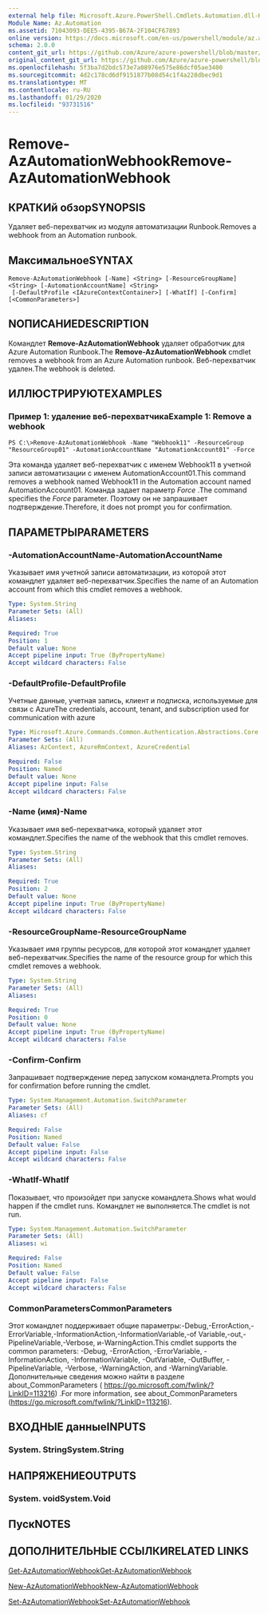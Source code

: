 ```yaml
---
external help file: Microsoft.Azure.PowerShell.Cmdlets.Automation.dll-Help.xml
Module Name: Az.Automation
ms.assetid: 71043093-DEE5-4395-B67A-2F104CF67893
online version: https://docs.microsoft.com/en-us/powershell/module/az.automation/remove-azautomationwebhook
schema: 2.0.0
content_git_url: https://github.com/Azure/azure-powershell/blob/master/src/Automation/Automation/help/Remove-AzAutomationWebhook.md
original_content_git_url: https://github.com/Azure/azure-powershell/blob/master/src/Automation/Automation/help/Remove-AzAutomationWebhook.md
ms.openlocfilehash: 5f3ba7d2bdc573e7a08976e575e86dcf05ae3400
ms.sourcegitcommit: 4d2c178cd6df9151877b08d54c1f4a228dbec9d1
ms.translationtype: MT
ms.contentlocale: ru-RU
ms.lasthandoff: 01/29/2020
ms.locfileid: "93731516"
---
```

# <span data-ttu-id="286b6-101">Remove-AzAutomationWebhook</span><span class="sxs-lookup"><span data-stu-id="286b6-101">Remove-AzAutomationWebhook</span></span>

## <span data-ttu-id="286b6-102">КРАТКИй обзор</span><span class="sxs-lookup"><span data-stu-id="286b6-102">SYNOPSIS</span></span>
<span data-ttu-id="286b6-103">Удаляет веб-перехватчик из модуля автоматизации Runbook.</span><span class="sxs-lookup"><span data-stu-id="286b6-103">Removes a webhook from an Automation runbook.</span></span>

## <span data-ttu-id="286b6-104">Максимальное</span><span class="sxs-lookup"><span data-stu-id="286b6-104">SYNTAX</span></span>

```
Remove-AzAutomationWebhook [-Name] <String> [-ResourceGroupName] <String> [-AutomationAccountName] <String>
 [-DefaultProfile <IAzureContextContainer>] [-WhatIf] [-Confirm] [<CommonParameters>]
```

## <span data-ttu-id="286b6-105">NОПИСАНИЕ</span><span class="sxs-lookup"><span data-stu-id="286b6-105">DESCRIPTION</span></span>
<span data-ttu-id="286b6-106">Командлет **Remove-AzAutomationWebhook** удаляет обработчик для Azure Automation Runbook.</span><span class="sxs-lookup"><span data-stu-id="286b6-106">The **Remove-AzAutomationWebhook** cmdlet removes a webhook from an Azure Automation runbook.</span></span>
<span data-ttu-id="286b6-107">Веб-перехватчик удален.</span><span class="sxs-lookup"><span data-stu-id="286b6-107">The webhook is deleted.</span></span>

## <span data-ttu-id="286b6-108">ИЛЛЮСТРИРУЮТ</span><span class="sxs-lookup"><span data-stu-id="286b6-108">EXAMPLES</span></span>

### <span data-ttu-id="286b6-109">Пример 1: удаление веб-перехватчика</span><span class="sxs-lookup"><span data-stu-id="286b6-109">Example 1: Remove a webhook</span></span>
```
PS C:\>Remove-AzAutomationWebhook -Name "Webhook11" -ResourceGroup "ResourceGroup01" -AutomationAccountName "AutomationAccount01" -Force
```

<span data-ttu-id="286b6-110">Эта команда удаляет веб-перехватчик с именем Webhook11 в учетной записи автоматизации с именем AutomationAccount01.</span><span class="sxs-lookup"><span data-stu-id="286b6-110">This command removes a webhook named Webhook11 in the Automation account named AutomationAccount01.</span></span>
<span data-ttu-id="286b6-111">Команда задает параметр *Force* .</span><span class="sxs-lookup"><span data-stu-id="286b6-111">The command specifies the *Force* parameter.</span></span>
<span data-ttu-id="286b6-112">Поэтому он не запрашивает подтверждение.</span><span class="sxs-lookup"><span data-stu-id="286b6-112">Therefore, it does not prompt you for confirmation.</span></span>

## <span data-ttu-id="286b6-113">ПАРАМЕТРЫ</span><span class="sxs-lookup"><span data-stu-id="286b6-113">PARAMETERS</span></span>

### <span data-ttu-id="286b6-114">-AutomationAccountName</span><span class="sxs-lookup"><span data-stu-id="286b6-114">-AutomationAccountName</span></span>
<span data-ttu-id="286b6-115">Указывает имя учетной записи автоматизации, из которой этот командлет удаляет веб-перехватчик.</span><span class="sxs-lookup"><span data-stu-id="286b6-115">Specifies the name of an Automation account from which this cmdlet removes a webhook.</span></span>

```yaml
Type: System.String
Parameter Sets: (All)
Aliases:

Required: True
Position: 1
Default value: None
Accept pipeline input: True (ByPropertyName)
Accept wildcard characters: False
```

### <span data-ttu-id="286b6-116">-DefaultProfile</span><span class="sxs-lookup"><span data-stu-id="286b6-116">-DefaultProfile</span></span>
<span data-ttu-id="286b6-117">Учетные данные, учетная запись, клиент и подписка, используемые для связи с Azure</span><span class="sxs-lookup"><span data-stu-id="286b6-117">The credentials, account, tenant, and subscription used for communication with azure</span></span>

```yaml
Type: Microsoft.Azure.Commands.Common.Authentication.Abstractions.Core.IAzureContextContainer
Parameter Sets: (All)
Aliases: AzContext, AzureRmContext, AzureCredential

Required: False
Position: Named
Default value: None
Accept pipeline input: False
Accept wildcard characters: False
```

### <span data-ttu-id="286b6-118">-Name (имя)</span><span class="sxs-lookup"><span data-stu-id="286b6-118">-Name</span></span>
<span data-ttu-id="286b6-119">Указывает имя веб-перехватчика, который удаляет этот командлет.</span><span class="sxs-lookup"><span data-stu-id="286b6-119">Specifies the name of the webhook that this cmdlet removes.</span></span>

```yaml
Type: System.String
Parameter Sets: (All)
Aliases:

Required: True
Position: 2
Default value: None
Accept pipeline input: True (ByPropertyName)
Accept wildcard characters: False
```

### <span data-ttu-id="286b6-120">-ResourceGroupName</span><span class="sxs-lookup"><span data-stu-id="286b6-120">-ResourceGroupName</span></span>
<span data-ttu-id="286b6-121">Указывает имя группы ресурсов, для которой этот командлет удаляет веб-перехватчик.</span><span class="sxs-lookup"><span data-stu-id="286b6-121">Specifies the name of the resource group for which this cmdlet removes a webhook.</span></span>

```yaml
Type: System.String
Parameter Sets: (All)
Aliases:

Required: True
Position: 0
Default value: None
Accept pipeline input: True (ByPropertyName)
Accept wildcard characters: False
```

### <span data-ttu-id="286b6-122">-Confirm</span><span class="sxs-lookup"><span data-stu-id="286b6-122">-Confirm</span></span>
<span data-ttu-id="286b6-123">Запрашивает подтверждение перед запуском командлета.</span><span class="sxs-lookup"><span data-stu-id="286b6-123">Prompts you for confirmation before running the cmdlet.</span></span>

```yaml
Type: System.Management.Automation.SwitchParameter
Parameter Sets: (All)
Aliases: cf

Required: False
Position: Named
Default value: False
Accept pipeline input: False
Accept wildcard characters: False
```

### <span data-ttu-id="286b6-124">-WhatIf</span><span class="sxs-lookup"><span data-stu-id="286b6-124">-WhatIf</span></span>
<span data-ttu-id="286b6-125">Показывает, что произойдет при запуске командлета.</span><span class="sxs-lookup"><span data-stu-id="286b6-125">Shows what would happen if the cmdlet runs.</span></span>
<span data-ttu-id="286b6-126">Командлет не выполняется.</span><span class="sxs-lookup"><span data-stu-id="286b6-126">The cmdlet is not run.</span></span>

```yaml
Type: System.Management.Automation.SwitchParameter
Parameter Sets: (All)
Aliases: wi

Required: False
Position: Named
Default value: False
Accept pipeline input: False
Accept wildcard characters: False
```

### <span data-ttu-id="286b6-127">CommonParameters</span><span class="sxs-lookup"><span data-stu-id="286b6-127">CommonParameters</span></span>
<span data-ttu-id="286b6-128">Этот командлет поддерживает общие параметры:-Debug,-ErrorAction,-ErrorVariable,-InformationAction,-InformationVariable,-of Variable,-out,-PipelineVariable,-Verbose, и-WarningAction.</span><span class="sxs-lookup"><span data-stu-id="286b6-128">This cmdlet supports the common parameters: -Debug, -ErrorAction, -ErrorVariable, -InformationAction, -InformationVariable, -OutVariable, -OutBuffer, -PipelineVariable, -Verbose, -WarningAction, and -WarningVariable.</span></span> <span data-ttu-id="286b6-129">Дополнительные сведения можно найти в разделе about_CommonParameters ( https://go.microsoft.com/fwlink/?LinkID=113216) .</span><span class="sxs-lookup"><span data-stu-id="286b6-129">For more information, see about_CommonParameters (https://go.microsoft.com/fwlink/?LinkID=113216).</span></span>

## <span data-ttu-id="286b6-130">ВХОДНЫЕ данные</span><span class="sxs-lookup"><span data-stu-id="286b6-130">INPUTS</span></span>

### <span data-ttu-id="286b6-131">System. String</span><span class="sxs-lookup"><span data-stu-id="286b6-131">System.String</span></span>

## <span data-ttu-id="286b6-132">НАПРЯЖЕНИЕ</span><span class="sxs-lookup"><span data-stu-id="286b6-132">OUTPUTS</span></span>

### <span data-ttu-id="286b6-133">System. void</span><span class="sxs-lookup"><span data-stu-id="286b6-133">System.Void</span></span>

## <span data-ttu-id="286b6-134">Пуск</span><span class="sxs-lookup"><span data-stu-id="286b6-134">NOTES</span></span>

## <span data-ttu-id="286b6-135">ДОПОЛНИТЕЛЬНЫЕ ССЫЛКИ</span><span class="sxs-lookup"><span data-stu-id="286b6-135">RELATED LINKS</span></span>

[<span data-ttu-id="286b6-136">Get-AzAutomationWebhook</span><span class="sxs-lookup"><span data-stu-id="286b6-136">Get-AzAutomationWebhook</span></span>](./Get-AzAutomationWebhook.md)

[<span data-ttu-id="286b6-137">New-AzAutomationWebhook</span><span class="sxs-lookup"><span data-stu-id="286b6-137">New-AzAutomationWebhook</span></span>](./New-AzAutomationWebhook.md)

[<span data-ttu-id="286b6-138">Set-AzAutomationWebhook</span><span class="sxs-lookup"><span data-stu-id="286b6-138">Set-AzAutomationWebhook</span></span>](./Set-AzAutomationWebhook.md)


